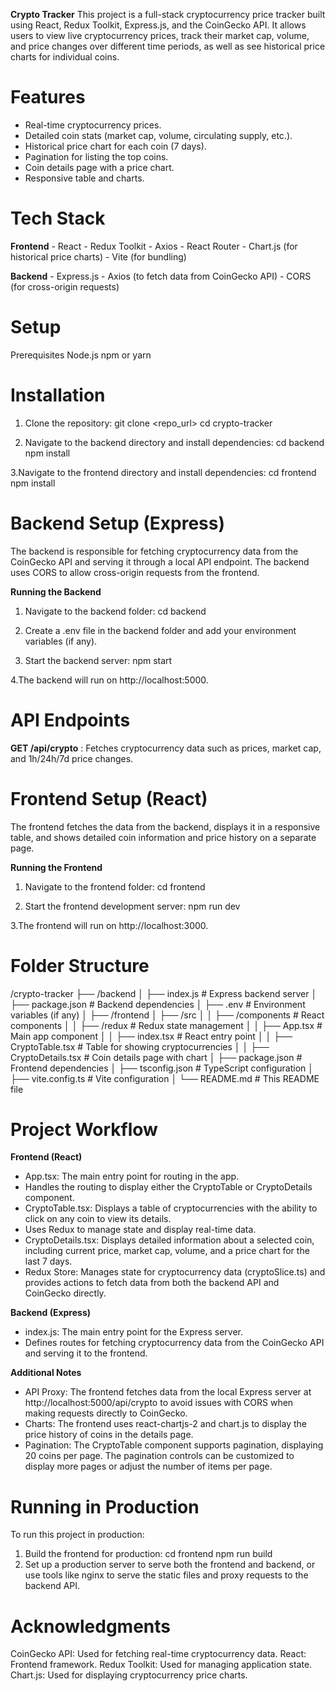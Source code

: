 **Crypto Tracker**
This project is a full-stack cryptocurrency price tracker built using React, Redux Toolkit, Express.js, and the CoinGecko API. It allows users to view live cryptocurrency prices, track their market cap, volume, and price changes over different time periods, as well as see historical price charts for individual coins.

# Features
- Real-time cryptocurrency prices.
- Detailed coin stats (market cap, volume, circulating supply, etc.).
- Historical price chart for each coin (7 days).
- Pagination for listing the top coins.
- Coin details page with a price chart.
- Responsive table and charts.

# Tech Stack
**Frontend** 
    - React
    - Redux Toolkit
    - Axios
    - React Router
    - Chart.js (for historical price charts)
    - Vite (for bundling)

**Backend**
    - Express.js
    - Axios (to fetch data from CoinGecko API)
    - CORS (for cross-origin requests)

# Setup
Prerequisites
  Node.js
  npm or yarn

# Installation
1. Clone the repository:
    git clone <repo_url>
    cd crypto-tracker
   
2. Navigate to the backend directory and install dependencies:
    cd backend
    npm install
   
3.Navigate to the frontend directory and install dependencies:
    cd frontend
    npm install
    
# Backend Setup (Express)
The backend is responsible for fetching cryptocurrency data from the CoinGecko API and serving it through a local API endpoint. The backend uses CORS to allow cross-origin requests from the frontend.

**Running the Backend**
  1. Navigate to the backend folder:
      cd backend
     
  2. Create a .env file in the backend folder and add your environment variables (if any).
     
  3. Start the backend server:
      npm start
     
  4.The backend will run on http://localhost:5000.

# API Endpoints
**GET /api/crypto** : Fetches cryptocurrency data such as prices, market cap, and 1h/24h/7d price changes.

# Frontend Setup (React)
The frontend fetches the data from the backend, displays it in a responsive table, and shows detailed coin information and price history on a separate page.

**Running the Frontend**
1. Navigate to the frontend folder:
    cd frontend
   
2. Start the frontend development server:
    npm run dev
   
3.The frontend will run on http://localhost:3000.

# Folder Structure

/crypto-tracker
├── /backend
│   ├── index.js              # Express backend server
│   ├── package.json           # Backend dependencies
│   ├── .env                  # Environment variables (if any)
│
├── /frontend
│   ├── /src
│   │   ├── /components        # React components
│   │   ├── /redux             # Redux state management
│   │   ├── App.tsx            # Main app component
│   │   ├── index.tsx          # React entry point
│   │   ├── CryptoTable.tsx    # Table for showing cryptocurrencies
│   │   ├── CryptoDetails.tsx  # Coin details page with chart
│   ├── package.json           # Frontend dependencies
│   ├── tsconfig.json          # TypeScript configuration
│   ├── vite.config.ts         # Vite configuration
│
└── README.md                 # This README file

# Project Workflow
**Frontend (React)**
  - App.tsx: The main entry point for routing in the app.
  - Handles the routing to display either the CryptoTable or CryptoDetails component.
  - CryptoTable.tsx: Displays a table of cryptocurrencies with the ability to click on any coin to view its details.
  - Uses Redux to manage state and display real-time data.
  - CryptoDetails.tsx: Displays detailed information about a selected coin, including current price, market cap, volume, and a price chart for the last 7 days.
  - Redux Store: Manages state for cryptocurrency data (cryptoSlice.ts) and provides actions to fetch data from both the backend API and CoinGecko directly.

**Backend (Express)**
  - index.js: The main entry point for the Express server.
  - Defines routes for fetching cryptocurrency data from the CoinGecko API and serving it to the frontend.

**Additional Notes**
  - API Proxy: The frontend fetches data from the local Express server at http://localhost:5000/api/crypto to avoid issues with CORS when making requests directly to CoinGecko.
  - Charts: The frontend uses react-chartjs-2 and chart.js to display the price history of coins in the details page.
  - Pagination: The CryptoTable component supports pagination, displaying 20 coins per page. The pagination controls can be customized to display more pages or adjust the number of items per page.

# Running in Production
To run this project in production:
  1. Build the frontend for production:
      cd frontend
      npm run build
  2. Set up a production server to serve both the frontend and backend, or use tools like nginx to serve the static files and proxy requests to the backend API.

# Acknowledgments
  CoinGecko API: Used for fetching real-time cryptocurrency data.
  React: Frontend framework.
  Redux Toolkit: Used for managing application state.
  Chart.js: Used for displaying cryptocurrency price charts.
